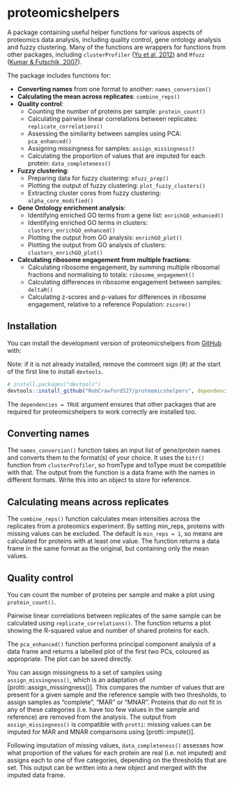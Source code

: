 
<!-- README.md is generated from README.Rmd. Please edit that file -->

# proteomicshelpers

<!-- badges: start -->
<!-- badges: end -->

A package containing useful helper functions for various aspects of
proteomics data analysis, including quality control, gene ontology
analysis and fuzzy clustering. Many of the functions are wrappers for
functions from other packages, including `clusterProfiler` ([Yu et al,
2012](https://doi.org/10.1089/omi.2011.0118)) and `Mfuzz` ([Kumar &
Futschik, 2007](https://doi.org/10.6026%2F97320630002005)).

The package includes functions for:

- **Converting names** from one format to another: `names_conversion()`
- **Calculating the mean across replicates**: `combine_reps()`
- **Quality control**:
  - Counting the number of proteins per sample: `protein_count()`
  - Calculating pairwise linear correlations between replicates:
    `replicate_correlations()`
  - Assessing the similarity between samples using PCA: `pca_enhanced()`
  - Assigning missingness for samples: `assign_missingness()`
  - Calculating the proportion of values that are imputed for each
    protein: `data_completeness()`
- **Fuzzy clustering**:
  - Preparing data for fuzzy clustering: `mfuzz_prep()`
  - Plotting the output of fuzzy clustering: `plot_fuzzy_clusters()`
  - Extracting cluster cores from fuzzy clustering:
    `alpha_core_modified()`
- **Gene Ontology enrichment analysis**:
  - Identifying enriched GO terms from a gene list:
    `enrichGO_enhanced()`
  - Identifying enriched GO terms in clusters:
    `clusters_enrichGO_enhanced()`
  - Plotting the output from GO analysis: `enrichGO_plot()`
  - Plotting the output from GO analysis of clusters:
    `clusters_enrichGO_plot()`
- **Calculating ribosome engagement from multiple fractions**:
  - Calculating ribosome engagement, by summing multiple ribosomal
    fractions and normalising to totals: `ribosome_engagement()`
  - Calculating differences in ribosome engagement between samples:
    `deltaR()`
  - Calculating z-scores and p-values for differences in ribosome
    engagement, relative to a reference Population: `zscore()`

## Installation

You can install the development version of proteomicshelpers from
[GitHub](https://github.com/) with:

Note: if it is not already installed, remove the comment sign (#) at the
start of the first line to install `devtools`.

``` r
# install.packages("devtools")
devtools::install_github("RobCrawford527/proteomicshelpers", dependencies = TRUE)
```

The `dependencies = TRUE` argument ensures that other packages that are
required for proteomicshelpers to work correctly are installed too.

## Converting names

The `names_conversion()` function takes an input list of gene/protein
names and converts them to the format(s) of your choice. It uses the
`bitr()` function from `clusterProfiler`, so fromType and toType must be
compatible with that. The output from the function is a data frame with
the names in different formats. Write this into an object to store for
reference.

## Calculating means across replicates

The `combine_reps()` function calculates mean intensities across the
replicates from a proteomics experiment. By setting min_reps, proteins
with missing values can be excluded. The default is `min_reps = 1`, so
means are calculated for proteins with at least one value. The function
returns a data frame in the same format as the original, but containing
only the mean values.

## Quality control

You can count the number of proteins per sample and make a plot using
`protein_count()`.

Pairwise linear correlations between replicates of the same sample can
be calculated using `replicate_correlations()`. The function returns a
plot showing the R-squared value and number of shared proteins for each.

The `pca_enhanced()` function performs principal component analysis of a
data frame and returns a labelled plot of the first two PCs, coloured as
appropriate. The plot can be saved directly.

You can assign missingness to a set of samples using
`assign_missingness()`, which is an adaptation of
\[protti::assign_missingness()\]. This compares the number of values
that are present for a given sample and the reference sample with two
thresholds, to assign samples as “complete”, “MAR” or “MNAR”. Proteins
that do not fit in any of these categories (i.e. have too few values in
the sample and reference) are removed from the analysis. The output from
`assign_missingness()` is compatible with `protti`: missing values can
be imputed for MAR and MNAR comparisons using \[protti::impute()\].

Following imputation of missing values, `data_completeness()` assesses
how what proportion of the values for each protein are real (i.e. not
imputed) and assigns each to one of five categories, depending on the
thresholds that are set. This output can be written into a new object
and merged with the imputed data frame.
